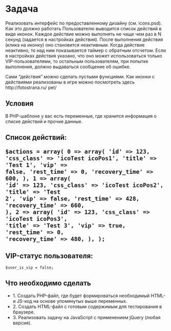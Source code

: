 <h1>Задача</h1>
<p>Реализовать интерфейс по предоставленному дизайну (см. icons.psd).
Как это должно работать
Пользователю выводится список действий в виде иконок. Каждое действие можно
выполнять не чаще чем раз в N секунд (задается в настройках действия). После
выполнения действия (клика на иконку) оно становится неактивным. Когда действие
неактивно, то над ним показывается таймер с обратным отсчетом. Если в настройках
действия указано, что оно может использоваться только VIP-пользователями, то
остальным пользователям, при попытке выполнения, должно выдаваться сообщение об
ошибке.</p>

<p>Сами “действия” можно сделать пустыми функциями.
Как иконки с действиями реализованы в игре можно посмотреть здесь http://fotostrana.ru/
pet/</p>

<h2>Условия</h2>

<p>В PHP-шаблоне у вас есть переменные, где хранится информация о списке действий и
прочие данные.</p>

<h2>Список действий:</p>

<code><pre>$actions = array(
0 => array(
'id' => 123,
'css_class' => 'icoTest icoPos1',
'title' => 'Test 1',
'vip' => false,
'rest_time' => 0,
'recovery_time' => 600,
),
1 => array(
'id' => 123,
'css_class' => 'icoTest icoPos2',
'title' => 'Test 2',
'vip' => false,
'rest_time' => 428,
'recovery_time' => 660,
),
2 => array(
'id' => 123,
'css_class' => 'icoTest icoPos3',
'title' => 'Test 3',
'vip' => true,
'rest_time' => 0,
'recovery_time' => 480,
),
);</pre></code>
<h2>VIP-статус пользователя:</h2>
<code>$user_is_vip = false;</code>

<h2>Что необходимо сделать</h2>
<ul>
    <li>1. Создать PHP-файл, где будет формироваться необходимый HTML- и JS-код на основе
        упомянутых выше переменных.</li>
    <li>2. Создать HTML-файл с готовым содержимым для тестирования в браузере.</li>
    <li>3. Реализовать задачу на JavaScript с применением jQuery (любая версия).</li>
</ul>


